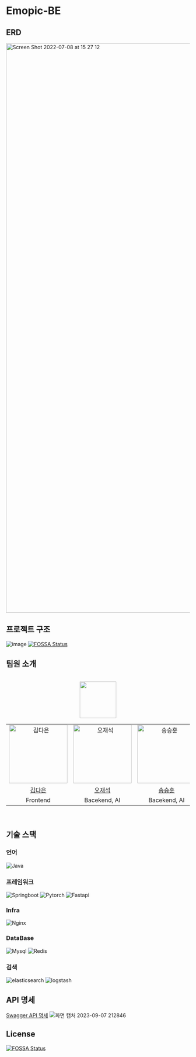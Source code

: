 # Emopic-BE



## ERD
<img width="1557" alt="Screen Shot 2022-07-08 at 15 27 12" src="https://github.com/Memento-Makers/Emopic-BE/assets/80192612/cae8c1f4-443e-4f4f-9e3f-80584c4df8f0">

## 프로젝트 구조
![image](https://github.com/Memento-Makers/Emopic-BE/assets/38587274/030cc919-19cd-49ab-be72-14f8165a780c)
[![FOSSA Status](https://app.fossa.com/api/projects/git%2Bgithub.com%2FMemento-Makers%2FEmopic-BE.svg?type=shield)](https://app.fossa.com/projects/git%2Bgithub.com%2FMemento-Makers%2FEmopic-BE?ref=badge_shield)

## 팀원 소개
<div align="center">
<br />
<table>
   <tr>
     <a href="https://github.com/Memento-Makers">
    <img src="https://github.com/Memento-Makers/Emopic-FE/assets/74234333/906aa020-4fb6-433b-a375-22c3a8ad380b" height="100px" />
     </a>
  </tr>
  <tr>
    <td align="center">
      <img src="https://avatars.githubusercontent.com/dar-jeeling" width="160px;"  alt="김다은"/>
    </td>
    <td align="center">
      <img src="https://avatars.githubusercontent.com/voka" width="160px;" alt="오재석"/>
    </td>
    <td align="center">
      <img src="https://avatars.githubusercontent.com/SSH9753" width="160px;" alt="송승훈"/>
    </td>
  </tr>
  <tr>    
    <td align="center">
      <a href="https://github.com/dar-jeeling">
        <div>김다은</div>
      </a>
    </td>
    <td align="center">
      <a href="https://github.com/voka">
        <div>오재석</div>
      </a>
    </td>
    <td align="center">
      <a href="https://github.com/SSH9753">
        <div>송승훈</div>
      </a>
    </td>
  </tr>
   <tr>
     <td align="center">
      <div>Frontend</div>
    </td>
    <td align="center">
      <div>Bacekend, AI</div>
    </td>
    <td align="center">
        <div>Bacekend, AI</div>
    </td>
  </tr>
</table>
<br />
</div>

## 기술 스택

### 언어

![Java](https://img.shields.io/badge/java-11-%233178C6)

### 프레임워크

![Springboot](https://img.shields.io/badge/springboot-2.7.14-%236DB33F)
![Pytorch](https://img.shields.io/badge/pytorch-2.0.0+cu118-%23EE4C2C)
![Fastapi](https://img.shields.io/badge/fastapi-0.103.0-%23009688)

### Infra
![Nginx](https://img.shields.io/badge/nginx-1.25.2-%23009639)

### DataBase

![Mysql](https://img.shields.io/badge/Mysql-8.0.33-%234479A1)
![Redis](https://img.shields.io/badge/Redis-7.2-%23DC382D)

### 검색 

![elasticsearch](https://img.shields.io/badge/elasticsearch-8.9.1-%23005571)
![logstash](https://img.shields.io/badge/logstash-8.9.1-%23005571)

## API 명세
[Swagger API 명세](https://test.emopic.shop/swagger-ui/index.html)
![화면 캡처 2023-09-07 212846](https://github.com/Memento-Makers/Emopic-BE/assets/80192612/45fcbb3d-942c-4fe8-b41e-9f072e14f1a0)


## License
[![FOSSA Status](https://app.fossa.com/api/projects/git%2Bgithub.com%2FMemento-Makers%2FEmopic-BE.svg?type=large)](https://app.fossa.com/projects/git%2Bgithub.com%2FMemento-Makers%2FEmopic-BE?ref=badge_large)